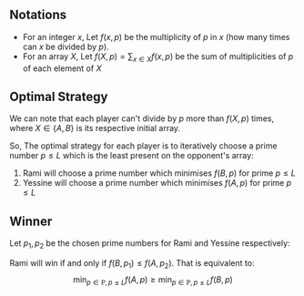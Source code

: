 ## Notations

- For an integer $x$, Let $f(x,p)$ be the multiplicity of $p$ in $x$ (how many times can $x$ be divided by $p$).
- For an array $X,$ Let $f(X,p)=\sum_{x\in X} f(x,p)$ be the sum of multiplicities of $p$ of each element of $X$

## Optimal Strategy

We can note that each player can't divide by $p$ more than $f(X,p)$ times, where $X\in\{A,B\}$ is its respective initial array.

So, The optimal strategy for each player is to iteratively choose a prime number $p \leq L$ which is the least present on the opponent's array: 

1. Rami will choose a prime number which minimises $f(B,p)$ for prime $p\leq L$ 
2. Yessine will choose a prime number which minimises $f(A,p)$ for prime $p\leq L$

## Winner

Let $p_1,p_2$ be the chosen prime numbers for Rami and Yessine respectively:

Rami will win if and only if $f(B,p_1)\leq f(A,p_2).$ That is equivalent to:
$$
\min_{p\in\mathbb{P},p\leq L}f(A,p) \ge \min_{p\in\mathbb{P},p\leq L}f(B,p)
$$
